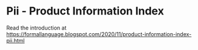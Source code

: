 # Pii - Product Information Index

Read the introduction at https://formallanguage.blogspot.com/2020/11/product-information-index-pii.html
